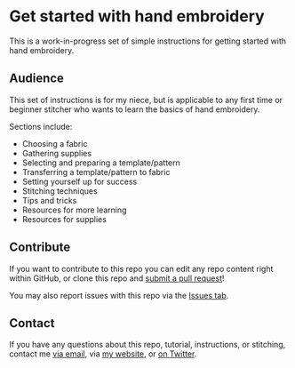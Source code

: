 # Get started with hand embroidery

This is a work-in-progress set of simple instructions for getting started with hand embroidery.

## Audience

This set of instructions is for my niece, but is applicable to any first time or beginner stitcher who wants to learn the basics of hand embroidery.

Sections include:
  * Choosing a fabric
  * Gathering supplies
  * Selecting and preparing a template/pattern
  * Transferring a template/pattern to fabric
  * Setting yourself up for success
  * Stitching techniques
  * Tips and tricks
  * Resources for more learning
  * Resources for supplies

## Contribute

If you want to contribute to this repo you can edit any repo content right within GitHub, or clone this repo and [submit a pull request](https://github.com/shrielenee/embroidery-basics/compare)!

You may also report issues with this repo via the [Issues tab](https://github.com/shrielenee/embroidery-basics/issues).

## Contact

If you have any questions about this repo, tutorial, instructions, or stitching, contact me [via email](mailto:whitespacewords@gmail.com), via [my website](https://www.whitespacewords.com/contact), or [on Twitter](https://twitter.com/shrielenee).
